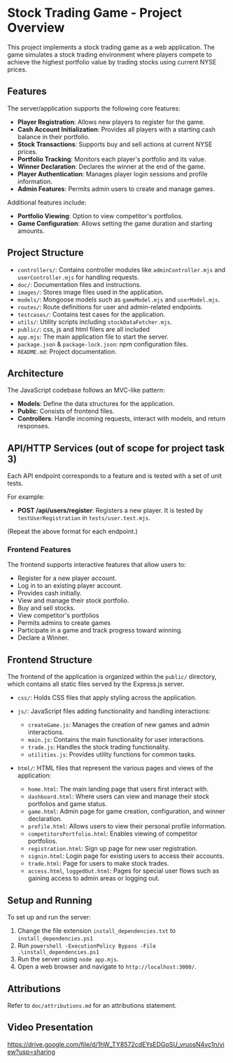 # Stock Trading Game - Project Overview

This project implements a stock trading game as a web application. The game simulates a stock trading environment where players compete to achieve the highest portfolio value by trading stocks using current NYSE prices. 

## Features

The server/application supports the following core features:

- **Player Registration**: Allows new players to register for the game.
- **Cash Account Initialization**: Provides all players with a starting cash balance in their portfolio.
- **Stock Transactions**: Supports buy and sell actions at current NYSE prices.
- **Portfolio Tracking**: Monitors each player's portfolio and its value.
- **Winner Declaration**: Declares the winner at the end of the game.
- **Player Authentication**: Manages player login sessions and profile information.
- **Admin Features**: Permits admin users to create and manage games.

Additional features include:

- **Portfolio Viewing**: Option to view competitor's portfolios.
- **Game Configuration**: Allows setting the game duration and starting amounts.

## Project Structure

- `controllers/`: Contains controller modules like `adminController.mjs` and `userController.mjs` for handling requests.
- `doc/`: Documentation files and instructions.
- `images/`: Stores image files used in the application.
- `models/`: Mongoose models such as `gameModel.mjs` and `userModel.mjs`.
- `routes/`: Route definitions for user and admin-related endpoints.
- `testcases/`: Contains test cases for the application.
- `utils/`: Utility scripts including `stockDataFetcher.mjs`.
- `public/`: css, js and html filers are all included
- `app.mjs`: The main application file to start the server.
- `package.json` & `package-lock.json`: npm configuration files.
- `README.md`: Project documentation.

## Architecture

The JavaScript codebase follows an MVC-like pattern:

- **Models**: Define the data structures for the application.
- **Public**: Consists of frontend files.
- **Controllers**: Handle incoming requests, interact with models, and return responses.

## API/HTTP Services (out of scope for project task 3)

Each API endpoint corresponds to a feature and is tested with a set of unit tests. 

For example:
- **POST /api/users/register**: Registers a new player. It is tested by `testUserRegistration` in `tests/user.test.mjs`.

(Repeat the above format for each endpoint.)

### Frontend Features

The frontend supports interactive features that allow users to:

- Register for a new player account.
- Log in to an existing player account.
- Provides cash initially.
- View and manage their stock portfolio.
- Buy and sell stocks.
- View competitor's portfolios
- Permits admins to create games
- Participate in a game and track progress toward winning.
- Declare a Winner.

## Frontend Structure

The frontend of the application is organized within the `public/` directory, which contains all static files served by the Express.js server.

- `css/`: Holds CSS files that apply styling across the application.
- `js/`: JavaScript files adding functionality and handling interactions:
  - `createGame.js`: Manages the creation of new games and admin interactions.
  - `main.js`: Contains the main functionality for user interactions.
  - `trade.js`: Handles the stock trading functionality.
  - `utilities.js`: Provides utility functions for common tasks.

- `html/`: HTML files that represent the various pages and views of the application:
  - `home.html`: The main landing page that users first interact with.
  - `dashboard.html`: Where users can view and manage their stock portfolios and game status.
  - `game.html`: Admin page for game creation, configuration, and winner declaration.
  - `profile.html`: Allows users to view their personal profile information.
  - `competitorsPortfolio.html`: Enables viewing of competitor portfolios.
  - `registration.html`: Sign up page for new user registration.
  - `signin.html`: Login page for existing users to access their accounts.
  - `trade.html`: Page for users to make stock trades.
  - `access.html`, `loggedOut.html`: Pages for special user flows such as gaining access to admin areas or logging out.


## Setup and Running

To set up and run the server:

1. Change the file extension `install_dependencies.txt` to `install_dependencies.ps1`
2. Run `powershell -ExecutionPolicy Bypass -File .\install_dependencies.ps1`
3. Run the server using `node app.mjs`.
4. Open a web browser and navigate to `http://localhost:3000/`.



## Attributions

Refer to `doc/attributions.md` for an attributions statement.

## Video Presentation

https://drive.google.com/file/d/1hW_TY8572cdEYsEDGpSU_vruosN4yc1n/view?usp=sharing



